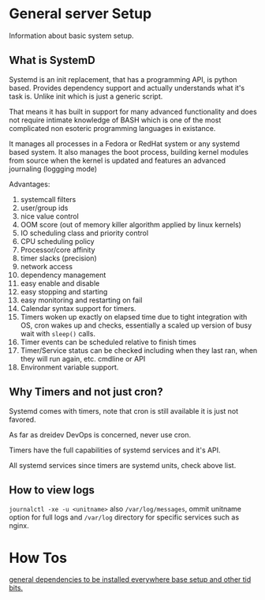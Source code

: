 General server Setup
====================
Information about basic system setup.


## What is SystemD

Systemd is an init replacement, that has a programming API, is python based.
Provides dependency support and actually understands what it's task is. Unlike init which is just a generic script.

That means it has built in support for many advanced functionality and does not require intimate knowledge of BASH which is one of the most complicated non esoteric programming languages in existance.

It manages all processes in a Fedora or RedHat system or any systemd based system. It also manages the boot process, building kernel modules from source when the kernel is updated and features an advanced journaling (loggging mode)

Advantages:


1. systemcall filters
2. user/group ids
3. nice value control
4. OOM score (out of memory killer algorithm applied by linux kernels)
5. IO scheduling class and priority control
6. CPU scheduling policy
7. Processor/core affinity 
8. timer slacks (precision)
9. network access
10. dependency management
11. easy enable and disable
12. easy stopping and starting
13. easy monitoring and restarting on fail
14. Calendar syntax support for timers.
15. Timers woken up exactly on elapsed time due to tight integration with OS, cron wakes up and checks, essentially a scaled up version of busy wait with `sleep()` calls.
16. Timer events can be scheduled relative to finish times
17. Timer/Service status can be checked including when they last ran, when they will run again, etc. cmdline or API
18. Environment variable support.



## Why Timers and not just cron?

Systemd comes with timers, note that cron is still available it is just not favored.

As far as dreidev DevOps is concerned, never use cron.

Timers have the full capabilities of systemd services and it's API.

All systemd services since timers are systemd units, check above list.



## How to view logs

`journalctl -xe -u <unitname>` also `/var/log/messages`, ommit unitname option for full logs 
and `/var/log` directory for specific services such as nginx.





# How Tos

[general dependencies to be installed everywhere base setup and other tid bits.](general.md)